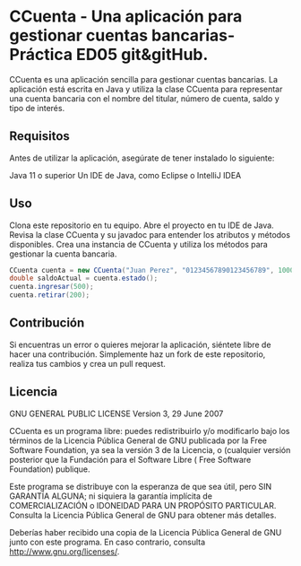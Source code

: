 # CCuenta - Una aplicación para gestionar cuentas bancarias- Práctica ED05 git&gitHub.



CCuenta es una aplicación sencilla para gestionar cuentas bancarias. La aplicación está escrita en Java y utiliza la clase CCuenta para representar una cuenta bancaria con el nombre del titular, número de cuenta, saldo y tipo de interés.

## Requisitos
Antes de utilizar la aplicación, asegúrate de tener instalado lo siguiente:

Java 11 o superior
Un IDE de Java, como Eclipse o IntelliJ IDEA
## Uso
Clona este repositorio en tu equipo.
Abre el proyecto en tu IDE de Java.
Revisa la clase CCuenta y su javadoc para entender los atributos y métodos disponibles.
Crea una instancia de CCuenta y utiliza los métodos para gestionar la cuenta bancaria.
``` java
CCuenta cuenta = new CCuenta("Juan Perez", "01234567890123456789", 1000, 0.5);
double saldoActual = cuenta.estado();
cuenta.ingresar(500);
cuenta.retirar(200);
````
## Contribución
Si encuentras un error o quieres mejorar la aplicación, siéntete libre de hacer una contribución. Simplemente haz un fork de este repositorio, realiza tus cambios y crea un pull request.

## Licencia
GNU GENERAL PUBLIC LICENSE
Version 3, 29 June 2007

CCuenta es un programa libre: puedes redistribuirlo y/o modificarlo
bajo los términos de la Licencia Pública General de GNU publicada por
la Free Software Foundation, ya sea la versión 3 de la Licencia, o
(cualquier versión posterior que la Fundación para el Software Libre
( Free Software Foundation) publique.

Este programa se distribuye con la esperanza de que sea útil, pero
SIN GARANTÍA ALGUNA; ni siquiera la garantía implícita de
COMERCIALIZACIÓN o IDONEIDAD PARA UN PROPÓSITO PARTICULAR. Consulta
la Licencia Pública General de GNU para obtener más detalles.

Deberías haber recibido una copia de la Licencia Pública General de GNU
junto con este programa. En caso contrario, consulta
<http://www.gnu.org/licenses/>.

